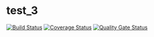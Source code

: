 # test_3
 
[![Build Status](https://travis-ci.com/Jidim/test_3.svg?branch=main)](https://travis-ci.com/Jidim/test_3)
[![Coverage Status](https://coveralls.io/repos/github/Jidim/test_3/badge.svg?branch=main)](https://coveralls.io/github/Jidim/test_3?branch=main)
[![Quality Gate Status](https://sonarcloud.io/api/project_badges/measure?project=Jidim_test_3&metric=alert_status)](https://sonarcloud.io/dashboard?id=Jidim_test_3)
